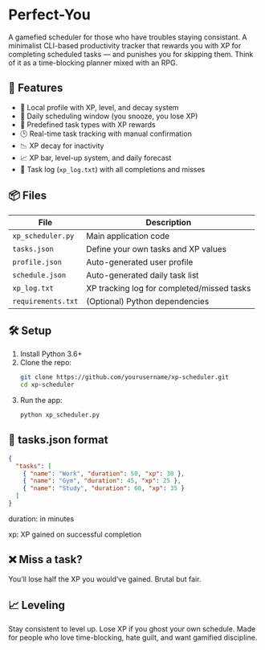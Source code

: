 # Perfect-You
A gamefied scheduler for those who have troubles staying consistant.
A minimalist CLI-based productivity tracker that rewards you with XP for completing scheduled tasks — and punishes you for skipping them. Think of it as a time-blocking planner mixed with an RPG.

## 🚀 Features

- 💾 Local profile with XP, level, and decay system
- 📆 Daily scheduling window (you snooze, you lose XP)
- 🧠 Predefined task types with XP rewards
- 🕒 Real-time task tracking with manual confirmation
- 📉 XP decay for inactivity
- 📈 XP bar, level-up system, and daily forecast
- 📝 Task log (`xp_log.txt`) with all completions and misses

## 📦 Files

| File           | Description                             |
|----------------|-----------------------------------------|
| `xp_scheduler.py` | Main application code                 |
| `tasks.json`      | Define your own tasks and XP values   |
| `profile.json`    | Auto-generated user profile           |
| `schedule.json`   | Auto-generated daily task list        |
| `xp_log.txt`      | XP tracking log for completed/missed tasks |
| `requirements.txt`| (Optional) Python dependencies        |

## 🛠 Setup

1. Install Python 3.6+
2. Clone the repo:
    ```bash
    git clone https://github.com/yourusername/xp-scheduler.git
    cd xp-scheduler
    ```
3. Run the app:
    ```bash
    python xp_scheduler.py
    ```

## 🧾 tasks.json format

```json
{
  "tasks": [
    { "name": "Work", "duration": 50, "xp": 30 },
    { "name": "Gym", "duration": 45, "xp": 25 },
    { "name": "Study", "duration": 60, "xp": 35 }
  ]
}
```
duration: in minutes

xp: XP gained on successful completion

## ❌ Miss a task?
You’ll lose half the XP you would’ve gained. Brutal but fair.

## 📈 Leveling
Stay consistent to level up. Lose XP if you ghost your own schedule.
Made for people who love time-blocking, hate guilt, and want gamified discipline.
